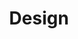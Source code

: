 ---
# This topic lives at
# https://digital.gov/topics/design

slug: "design"

# Topic Title
title: "Design"

# description — keep it short and clear
summary: "Like a tour guide or museum docent, well-designed websites are helpful, courteous, informational, and relevant, escorting people through their journey to a successful outcome. When agencies deliver customer-centric digital services that work well, it increases satisfaction, confidence, and trust in government."

topic_collection: true

# Weight
weight: 2

# For more information on managing topics,
# see https://github.com/GSA/digitalgov.gov/wiki
---